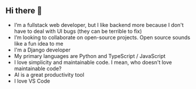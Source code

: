## Hi there 👋
- I’m a fullstack web developer, but I like backend more because I don't have to deal with UI bugs (they can be terrible to fix)
- I’m looking to collaborate on open-source projects. Open source sounds like a fun idea to me
- I'm a Django developer
- My primary languages are Python and TypeScript / JavaScript
- I love simplicity and maintainable code. I mean, who doesn't love maintainable code?
- AI is a great productivity tool
- I love VS Code
